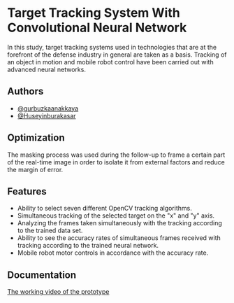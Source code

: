 
# Target Tracking System With Convolutional Neural Network

In this study, target tracking systems used in technologies that are at the forefront of the defense industry in general are taken as a basis. Tracking of an object in motion and mobile robot control have been carried out with advanced neural networks.



## Authors 

- [@gurbuzkaanakkaya](https://www.github.com/gurbuzkaanakkaya) 
- [@Huseyinburakasar](https://www.github.com/Huseyinburakasar)
  

  



  

    
## Optimization

The masking process was used during the follow-up to frame a certain part of the real-time image in order to isolate it from external factors and reduce the margin of error.

  


  
## Features

- Ability to select seven different OpenCV tracking algorithms. 
- Simultaneous tracking of the selected target on the "x" and "y" axis.
- Analyzing the frames taken simultaneously with the tracking according to the trained data set.
- Ability to see the accuracy rates of simultaneous frames received with tracking according to the trained neural network.
- Mobile robot motor controls in accordance with the accuracy rate.
  

  
## Documentation

[The working video of the prototype](https://drive.google.com/file/d/1xCOU1kbxFT8KO7cZcMhXIt-KcbhieUoB/view?usp=sharing)

  

  

  
